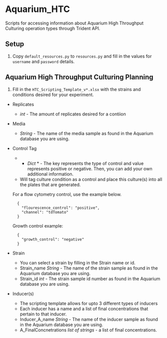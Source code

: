 # Aquarium_HTC
Scripts for accessing information about Aquarium High Throughput Culturing operation types through Trident API.

## Setup

1. Copy `default_resources.py` to `resources.py` and fill in the values for
   `username` and `password` details.

## Aquarium High Throughput Culturing Planning

1. Fill in the `HTC_Scripting_Template_v*.xlsx` with the strains and conditions desired for your experiment.

- Replicates
  - *_int_* - The amount of replicates desired for a contiion

- Media
  - *_String_* - The name of the media sample as found in the Aquarium database you are using.

- Control Tag
  - * _Dict_ * - The key represents the type of control and value represents positive or negative. Then, you can add your own additional information. 
  - Will tag culture condition as a control and place this culture(s) into all the plates that are generated.

  For a flow cytometry control, use the example below.
  ```
    {
      "flourescence_control": "positive",
      "channel": "tdTomato"
    }
  ```
  Growth control example:
  ```
    {
      "growth_control": "negative"
    }
  ```
- Strain
  - You can select a strain by filling in the Strain name or id.
  - Strain_name *_String_* - The name of the strain sample as found in the Aquarium database you are using.
  - Strain_id *_int_* - The strain sample id number as found in the Aquarium database you are using.

- Inducer(s)
  - The scripting template allows for upto 3 different types of inducers
  - Each inducer has a name and a list of final concentrations that pertain to that inducer.
  - Inducer_A_name *_String_* - The name of the inducer sample as found in the Aquarium database you are using.
  - A_FinalConcnetrations *_list of strings_* - a list of final concentrations.

